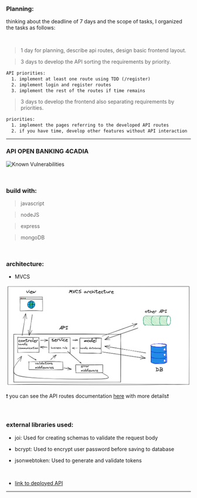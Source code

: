### __Planning:__ 

thinking about the deadline of 7 days and the scope of tasks, I organized the tasks as follows:
  
<br />

> 1 day for planning, describe api routes, design basic frontend layout.

> 3 days to develop the API sorting the requirements by priority.

    API priorities:
      1. implement at least one route using TDD (/register)
      2. implement login and register routes
      3. implement the rest of the routes if time remains

> 3 days to develop the frontend also separating requirements by priorities.

    priorities:
      1. implement the pages referring to the developed API routes
      2. if you have time, develop other features without API interaction


---

### __API OPEN BANKING 4CADIA__

![Known Vulnerabilities](https://snyk.io/test/github/thalysmcarrara/dev-test-4cadia/badge.svg)

<br/>

### build with:
> javascript

> nodeJS

> express

> mongoDB

<br/>

### architecture:
  - MVCS

  ![](mvcsArchitecture.png)

:heavy_exclamation_mark: you can see the API routes documentation [here](https://app.swaggerhub.com/apis-docs/thalysmcarrara/OpenBanking/1.0.0) with more details:heavy_exclamation_mark:

<br/>

### external libraries used:
  - joi: Used for creating schemas to validate the request body

  - bcrypt: Used to encrypt user password before saving to database
  
  - jsonwebtoken: Used to generate and validate tokens

<br/>

- [link to deployed API](https://apidevtest4cadia.herokuapp.com/)

---
